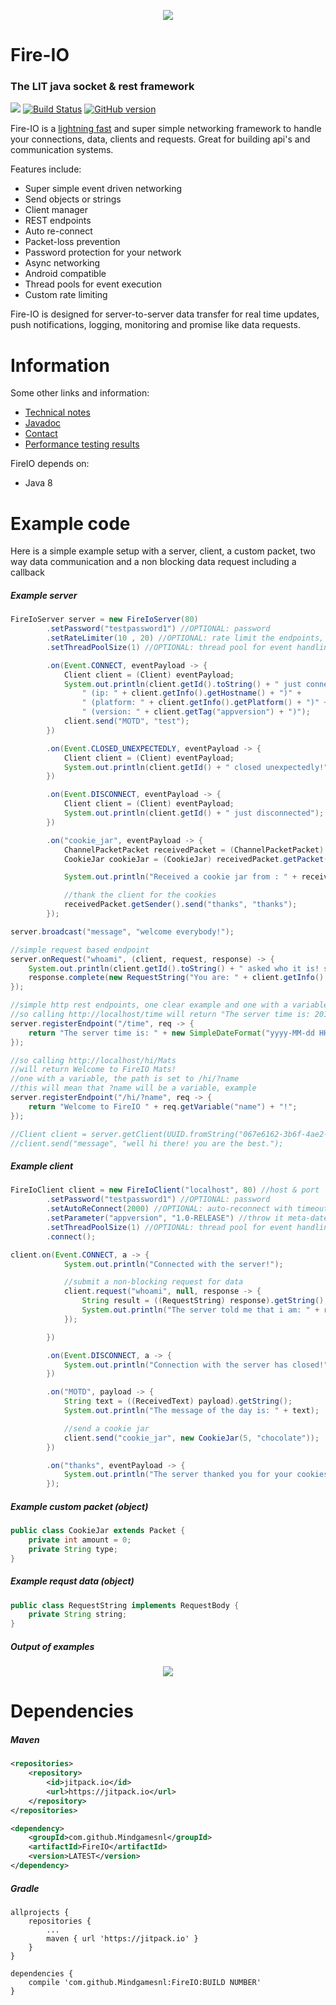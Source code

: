 <p align="center">
  <img src="http://static.craftmend.com/fireio/FIREIO.png" />
</p>

# Fire-IO
### The LIT java socket & rest framework
[![](https://jitpack.io/v/Mindgamesnl/FireIO.svg)](https://jitpack.io/#Mindgamesnl/FireIO) [![Build Status](https://travis-ci.org/Mindgamesnl/FireIO.svg?branch=master)](https://travis-ci.org/Mindgamesnl/FireIO) [![GitHub version](https://d25lcipzij17d.cloudfront.net/badge.svg?id=gh&type=6&v=1.2&x2=0)](https://github.com/Mindgamesnl/FireIO)

Fire-IO is a [lightning fast](https://github.com/Mindgamesnl/FireIO/blob/master/performance.md) and super simple networking framework to handle your connections, data, clients and requests.
Great for building api's and communication systems.


Features include:
 - Super simple event driven networking
 - Send objects or strings
 - Client manager
 - REST endpoints
 - Auto re-connect
 - Packet-loss prevention
 - Password protection for your network
 - Async networking
 - Android compatible
 - Thread pools for event execution
 - Custom rate limiting
 
Fire-IO is designed for server-to-server data transfer for real time updates, push notifications, logging, monitoring and promise like data requests.

# Information
Some other links and information:
 - [Technical notes](https://github.com/Mindgamesnl/FireIO/blob/master/technotes.md)
 - [Javadoc](https://cdn.rawgit.com/Mindgamesnl/FireIO/master/javadoc/)
 - [Contact](https://twitter.com/Mindgamesnl)
 - [Performance testing results](https://github.com/Mindgamesnl/FireIO/blob/master/performance.md)

FireIO depends on:
 - Java 8

# Example code

Here is a simple example setup with a server, client, a custom packet, two way data communication and a non blocking data request including a callback

##### Example server
```java
FireIoServer server = new FireIoServer(80)
        .setPassword("testpassword1") //OPTIONAL: password
        .setRateLimiter(10 , 20) //OPTIONAL: rate limit the endpoints, in this case, 10 requests every 20 seconds
        .setThreadPoolSize(1) //OPTIONAL: thread pool for event handling execution

        .on(Event.CONNECT, eventPayload -> {
            Client client = (Client) eventPayload;
            System.out.println(client.getId().toString() + " just connected!" +
                " (ip: " + client.getInfo().getHostname() + ")" +
                " (platform: " + client.getInfo().getPlatform() + ")" +
                " (version: " + client.getTag("appversion") + ")");
            client.send("MOTD", "test");
        })

        .on(Event.CLOSED_UNEXPECTEDLY, eventPayload -> {
            Client client = (Client) eventPayload;
            System.out.println(client.getId() + " closed unexpectedly!");
        })

        .on(Event.DISCONNECT, eventPayload -> {
            Client client = (Client) eventPayload;
            System.out.println(client.getId() + " just disconnected");
        })

        .on("cookie_jar", eventPayload -> {
            ChannelPacketPacket receivedPacket = (ChannelPacketPacket) eventPayload;
            CookieJar cookieJar = (CookieJar) receivedPacket.getPacket();

            System.out.println("Received a cookie jar from : " + receivedPacket.getSender().getId() + ". The jar contains " + cookieJar.getAmount() + " cookies. The cookies type is: " + cookieJar.getType());

            //thank the client for the cookies
            receivedPacket.getSender().send("thanks", "thanks");
        });

server.broadcast("message", "welcome everybody!");

//simple request based endpoint
server.onRequest("whoami", (client, request, response) -> {
    System.out.println(client.getId().toString() + " asked who it is! sending ip back");
    response.complete(new RequestString("You are: " + client.getInfo().getHostname()));
});

//simple http rest endpoints, one clear example and one with a variable
//so calling http://localhost/time will return "The server time is: 2018-07-01 15:10:44"
server.registerEndpoint("/time", req -> {
    return "The server time is: " + new SimpleDateFormat("yyyy-MM-dd HH:mm:ss").format(new Date());
});

//so calling http://localhost/hi/Mats
//will return Welcome to FireIO Mats!
//one with a variable, the path is set to /hi/?name
//this will mean that ?name will be a variable, example
server.registerEndpoint("/hi/?name", req -> {
    return "Welcome to FireIO " + req.getVariable("name") + "!";
});

//Client client = server.getClient(UUID.fromString("067e6162-3b6f-4ae2-a171-2470b63dff00"));
//client.send("message", "well hi there! you are the best.");
```

##### Example client
```java
FireIoClient client = new FireIoClient("localhost", 80) //host & port
        .setPassword("testpassword1") //OPTIONAL: password
        .setAutoReConnect(2000) //OPTIONAL: auto-reconnect with timeout
        .setParameter("appversion", "1.0-RELEASE") //throw it meta-date in handshake
        .setThreadPoolSize(1) //OPTIONAL: thread pool for event handling execution
        .connect();

client.on(Event.CONNECT, a -> {
            System.out.println("Connected with the server!");

            //submit a non-blocking request for data
            client.request("whoami", null, response -> {
                String result = ((RequestString) response).getString();
                System.out.println("The server told me that i am: " + result);
            });

        })

        .on(Event.DISCONNECT, a -> {
            System.out.println("Connection with the server has closed!");
        })

        .on("MOTD", payload -> {
            String text = ((ReceivedText) payload).getString();
            System.out.println("The message of the day is: " + text);

            //send a cookie jar
            client.send("cookie_jar", new CookieJar(5, "chocolate"));
        })

        .on("thanks", eventPayload -> {
            System.out.println("The server thanked you for your cookies");
        });
```

##### Example custom packet (object)
```java
public class CookieJar extends Packet {
    private int amount = 0;
    private String type;
}
```

##### Example requst data (object)
```java
public class RequestString implements RequestBody {
    private String string;
}
```

##### Output of examples
<p align="center">
  <img src="https://gyazo.com/7e9e7c11f0137d5f3fda944f587fd2f6.png" />
</p>

# Dependencies
##### Maven
```xml
<repositories>
    <repository>
        <id>jitpack.io</id>
        <url>https://jitpack.io</url>
    </repository>
</repositories>

<dependency>
    <groupId>com.github.Mindgamesnl</groupId>
    <artifactId>FireIO</artifactId>
    <version>LATEST</version>
</dependency>
```

##### Gradle
```
allprojects {
    repositories {
        ...
        maven { url 'https://jitpack.io' }
    }
}
```

```
dependencies {
    compile 'com.github.Mindgamesnl:FireIO:BUILD NUMBER'
}
```
